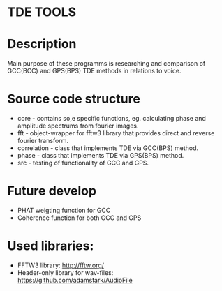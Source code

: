 # TDE TOOLS

# Description

Main purpose of these programms is researching and  comparison of GCC(BCC) and GPS(BPS) TDE methods in relations to voice.

# Source code structure
- core - contains so,e specific functions, eg. calculating phase and amplitude spectrums from fourier images.
- fft - object-wrapper for fftw3 library that provides direct and reverse fourier transform.
- correlation - class that implements TDE via GCC(BPS) method.
- phase - class that implements TDE via GPS(BPS) method.
- src - testing of functionality of GCC and GPS.

# Future develop
- PHAT weigting function for GCC
- Coherence function for both GCC and GPS

# Used libraries:
- FFTW3 library: http://fftw.org/
- Header-only library for wav-files: https://github.com/adamstark/AudioFile